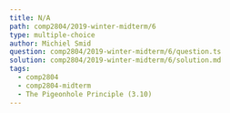 ```yaml
---
title: N/A
path: comp2804/2019-winter-midterm/6
type: multiple-choice
author: Michiel Smid
question: comp2804/2019-winter-midterm/6/question.ts
solution: comp2804/2019-winter-midterm/6/solution.md
tags:
  - comp2804
  - comp2804-midterm
  - The Pigeonhole Principle (3.10)
---
```

